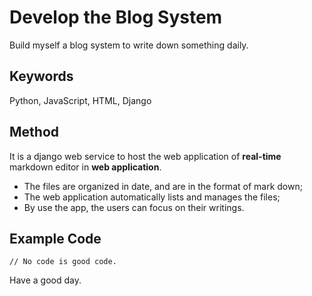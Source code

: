 # Develop the Blog System

Build myself a blog system to write down something daily.

## Keywords

Python, JavaScript, HTML, Django

## Method

It is a django web service to host the web application of **real-time** markdown editor in **web application**.

- The files are organized in date, and are in the format of mark down;
- The web application automatically lists and manages the files;
- By use the app, the users can focus on their writings.

## Example Code

```[language]
// No code is good code.
```

Have a good day.
